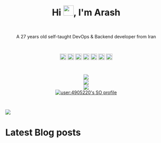 <h1 align="center">Hi <img src="https://media.giphy.com/media/hvRJCLFzcasrR4ia7z/giphy.gif" width="32">, I'm Arash</h1>

<br/>

<p align="center">
A 27 years old self-taught DevOps & Backend developer from Iran
</p>

<br/> 

<p align="center">
<a href=https://codepen.io/hatamiarash7 target="blank"><img align="center" src="https://img.icons8.com/external-tal-revivo-fresh-tal-revivo/28/000000/external-codepen-an-online-community-for-testing-and-showcasing-code-snippets-logo-fresh-tal-revivo.png" height="20" width="20" /></a>
<a href=https://dev.to/hatamiarash7 target="blank"><img align="center" src=https://cdn.jsdelivr.net/npm/simple-icons@3.0.1/icons/dev-dot-to.svg height="20" width="20" /></a>
<a href=https://twitter.com/hatamiarash7 target="blank"><img align="center" src="https://img.icons8.com/color/48/000000/twitter--v1.png" height="20" width="20" /></a>
<a href=https://linkedin.com/in/hatamiarash7 target="blank"><img align="center" src="https://img.icons8.com/fluency/48/000000/linkedin.png" height="20" width="20" /></a>
<a href=https://fb.com/hatamiarash7 target="blank"><img align="center" src="https://img.icons8.com/color/48/000000/facebook-new.png" height="20" width="20" /></a>
<a href=https://instagram.com/hatamiarash7 target="blank"><img align="center" src="https://img.icons8.com/color-glass/48/000000/instagram-new.png" height="20" width="20" /></a>
<a href=https://t.me/hatamiarash7 target="blank"><img align="center" src="https://img.icons8.com/color/48/000000/telegram-app--v1.png" height="20" width="20" /></a>
</p>

<br/>  

<p align="center">
  <img src=https://github-readme-stats.vercel.app/api?username=hatamiarash7&hide_border=true&bg_color=191b1f&title_color=36beb6&text_color=fff&line_height=20&hide=["stars"] />
  <br/>
  <img src=https://github-readme-streak-stats.herokuapp.com?user=hatamiarash7&theme=bear&hide_border=true&date_format=j%20M%5B%20Y%5D&background=191B1F&fire=36BEB6&ring=36BEB6&stroke=FFFFFF88&sideNums=36BEB6&currStreakNum=FFFFFF&currStreakLabel=FFFFFF&sideLabels=FFFFFF&dates=FFFFFF76 />
  <br/>
  <img src=https://github-readme-stats.vercel.app/api/top-langs/?username=hatamiarash7&layout=compact&hide_border=true&bg_color=191b1f&title_color=36beb6&text_color=fff&hide=html,css&langs_count=4 />
  <br/>
  <a href="https://stackoverflow.com/users/4905220/arash-hatami?tab=profile">
    <img src="https://stackoverflow-readme-profile.johannchopin.fr/profile-small/4905220?theme=dark" alt="user:4905220's SO profile">
  </a>
</p>

<br/>

![](https://hit.yhype.me/github/profile?user_id=16325641)

# Latest Blog posts
<!-- BLOG-POST-LIST:START -->
<!-- BLOG-POST-LIST:END -->
